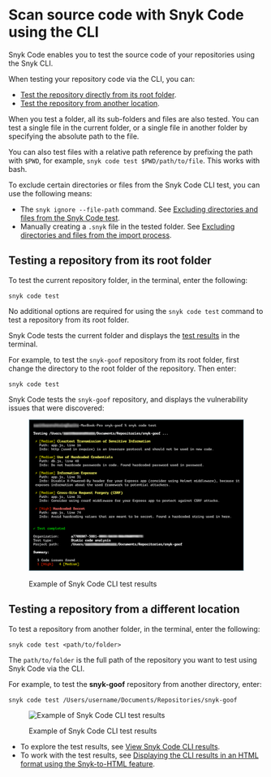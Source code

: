 # Scan source code with Snyk Code using the CLI

Snyk Code enables you to test the source code of your repositories using the Snyk CLI.

When testing your repository code via the CLI, you can:

* [Test the repository directly from its root folder](scan-source-code-with-snyk-code-using-the-cli.md#testing-a-repository-from-its-root-folder).
* [Test the repository from another location](scan-source-code-with-snyk-code-using-the-cli.md#testing-a-repository-from-a-different-location).

When you test a folder, all its sub-folders and files are also tested. You can test a single file in the current folder, or a single file in another folder by specifying the absolute path to the file.

You can also test files with a relative path reference by prefixing the path with `$PWD`, for example,  `snyk code test $PWD/path/to/file`. This works with bash.

To exclude certain directories or files from the Snyk Code CLI test, you can use the following means:

* The  `snyk ignore --file-path` command. See [Excluding directories and files from the Snyk Code test](exclude-directories-and-files-from-snyk-code-cli-tests.md).
* Manually creating a `.snyk` file in the tested folder. See [Excluding directories and files from the import process](../../../../scan-with-snyk/import-project-repository/exclude-directories-and-files-from-project-import.md).

## Testing a repository from its root folder

To test the current repository folder, in the terminal, enter the following:

```
snyk code test
```

No additional options are required for using the `snyk code test` command to test a repository from its root folder.

Snyk Code tests the current folder and displays the [test results](view-snyk-code-cli-results.md) in the terminal.

For example, to test the `snyk-goof` repository from its root folder, first change the directory to the root folder of the repository. Then enter:

```
snyk code test
```

Snyk Code tests the `snyk-goof` repository, and displays the vulnerability issues that were discovered:

<figure><img src="../../../../.gitbook/assets/Snyk Code - CLI - snyk code test - Results - 1 (1) (1) (1) (1) (1) (1) (1) (1) (1) (1) (1) (1) (1) (1) (1) (1) (1) (1) (1) (1) (1) (1) (1) (1) (1) (1) (1) (1) (1) (1) (1) (1) (1) (1) (1) (1) (1) (1) (1) (1) (1) (1) (1) (1) (1) (1) (2) (5) (5).png" alt="Example of Snyk Code CLI test results"><figcaption><p>Example of Snyk Code CLI test results</p></figcaption></figure>

## Testing a repository from a different location

To test a repository from another folder, in the terminal, enter the following:

```
snyk code test <path/to/folder>
```

The `path/to/folder` is the full path of the repository you want to test using Snyk Code via the CLI.

For example, to test the **snyk-goof** repository from another directory, enter:

```
snyk code test /Users/username/Documents/Repositories/snyk-goof
```

<figure><img src="../../../../.gitbook/assets/snyk Code - CLI - snyk code test - Any folder - 2 (1).png" alt="Example of Snyk Code CLI test results"><figcaption><p>Example of Snyk Code CLI test results</p></figcaption></figure>

* To explore the test results, see [View Snyk Code CLI results](view-snyk-code-cli-results.md).
* To work with the test results, see [Displaying the CLI results in an HTML format using the Snyk-to-HTML feature](../cli-tools/snyk-to-html.md).
